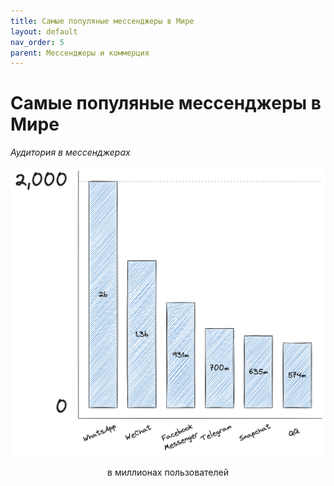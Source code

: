 ```yaml
---
title: Самые популяные мессенджеры в Мире
layout: default
nav_order: 5
parent: Мессенджеры и коммерция
---
```


# Самые популяные мессенджеры в Мире

_Аудитория в мессенджерах_

![Самые популяные мессенджеры в Мире](/assets/images/OW_6.png "Самые популяные мессенджеры в Мире")
<p style="text-align:center">в миллионах пользователей</p>